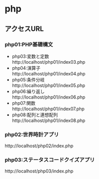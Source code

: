 # php

## アクセスURL
### php01:PHP基礎構文
- php03:変数と定数<br />http://localhost/php01/index03.php
- php04:演算子<br />http://localhost/php01/index04.php
- php05:条件分岐<br />http://localhost/php01/index05.php
- php06:繰り返し<br />http://localhost/php01/index06.php
- php07:関数<br />http://localhost/php01/index07.php
- php08:配列と連想配列<br/>http://localhost/php01/index08.php

### php02:世界時計アプリ
http://localhost/php02/index.php

### php03:ステータスコードクイズアプリ
http://localhost/php03/index.php
